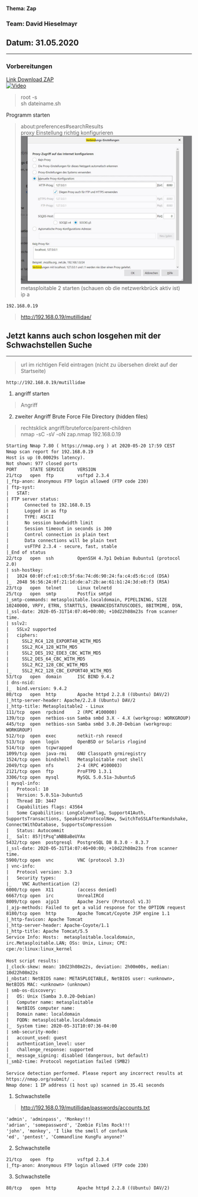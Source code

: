 #### Thema: Zap
### Team: David Hieselmayr
## Datum: 31.05.2020
---

### Vorbereitungen 

[Link Download ZAP](https://www.zaproxy.org/download/)<br>
[![Video](https://avatars1.githubusercontent.com/u/6716868?s=280&v=4)](https://www.youtube.com/watch?v=StTqXEQ2l-Y "Video Zap Tutorial")

> root -s<br>
> sh dateiname.sh<br>

Programm starten 


> about:preferences#searchResults<br>
> proxy Einstellung richtig konfigurieren<br>
![Image](https://github.com/MatthiasRiener/nwtdoc/blob/master/Hieselmayr/Unbenannt.JPG)<br>
> metasploitable 2 starten (schauen ob die netzwerkbrück aktiv ist)<br>
> ip a
```
192.168.0.19
```
> http://192.168.0.19/mutillidae/ 
## Jetzt kanns auch schon losgehen mit der Schwachstellen Suche 
---

> url im richtigen Feld eintragen (nicht zu übersehen direkt auf der Startseite)
```
http://192.168.0.19/mutillidae
```
1. angriff starten
>Angriff <br>
2. zweiter Angriff Brute Force File Directory (hidden files) 
> rechtsklick angriff/bruteforce/parent-children <br>
> nmap -sC -sV -oN zap.nmap 192.168.0.19

```
Starting Nmap 7.80 ( https://nmap.org ) at 2020-05-20 17:59 CEST
Nmap scan report for 192.168.0.19
Host is up (0.00029s latency).
Not shown: 977 closed ports
PORT     STATE SERVICE     VERSION
21/tcp   open  ftp         vsftpd 2.3.4
|_ftp-anon: Anonymous FTP login allowed (FTP code 230)
| ftp-syst: 
|   STAT: 
| FTP server status:
|      Connected to 192.168.0.15
|      Logged in as ftp
|      TYPE: ASCII
|      No session bandwidth limit
|      Session timeout in seconds is 300
|      Control connection is plain text
|      Data connections will be plain text
|      vsFTPd 2.3.4 - secure, fast, stable
|_End of status
22/tcp   open  ssh         OpenSSH 4.7p1 Debian 8ubuntu1 (protocol 2.0)
| ssh-hostkey: 
|   1024 60:0f:cf:e1:c0:5f:6a:74:d6:90:24:fa:c4:d5:6c:cd (DSA)
|_  2048 56:56:24:0f:21:1d:de:a7:2b:ae:61:b1:24:3d:e8:f3 (RSA)
23/tcp   open  telnet      Linux telnetd
25/tcp   open  smtp        Postfix smtpd
|_smtp-commands: metasploitable.localdomain, PIPELINING, SIZE 10240000, VRFY, ETRN, STARTTLS, ENHANCEDSTATUSCODES, 8BITMIME, DSN, 
|_ssl-date: 2020-05-31T14:07:46+00:00; +10d22h08m23s from scanner time.
| sslv2: 
|   SSLv2 supported
|   ciphers: 
|     SSL2_RC4_128_EXPORT40_WITH_MD5
|     SSL2_RC4_128_WITH_MD5
|     SSL2_DES_192_EDE3_CBC_WITH_MD5
|     SSL2_DES_64_CBC_WITH_MD5
|     SSL2_RC2_128_CBC_WITH_MD5
|_    SSL2_RC2_128_CBC_EXPORT40_WITH_MD5
53/tcp   open  domain      ISC BIND 9.4.2
| dns-nsid: 
|_  bind.version: 9.4.2
80/tcp   open  http        Apache httpd 2.2.8 ((Ubuntu) DAV/2)
|_http-server-header: Apache/2.2.8 (Ubuntu) DAV/2
|_http-title: Metasploitable2 - Linux
111/tcp  open  rpcbind     2 (RPC #100000)
139/tcp  open  netbios-ssn Samba smbd 3.X - 4.X (workgroup: WORKGROUP)
445/tcp  open  netbios-ssn Samba smbd 3.0.20-Debian (workgroup: WORKGROUP)
512/tcp  open  exec        netkit-rsh rexecd
513/tcp  open  login       OpenBSD or Solaris rlogind
514/tcp  open  tcpwrapped
1099/tcp open  java-rmi    GNU Classpath grmiregistry
1524/tcp open  bindshell   Metasploitable root shell
2049/tcp open  nfs         2-4 (RPC #100003)
2121/tcp open  ftp         ProFTPD 1.3.1
3306/tcp open  mysql       MySQL 5.0.51a-3ubuntu5
| mysql-info: 
|   Protocol: 10
|   Version: 5.0.51a-3ubuntu5
|   Thread ID: 3447
|   Capabilities flags: 43564
|   Some Capabilities: LongColumnFlag, Support41Auth, SupportsTransactions, Speaks41ProtocolNew, SwitchToSSLAfterHandshake, ConnectWithDatabase, SupportsCompression
|   Status: Autocommit
|_  Salt: 85?|tPsq^aNBBaBeUYAx
5432/tcp open  postgresql  PostgreSQL DB 8.3.0 - 8.3.7
|_ssl-date: 2020-05-31T14:07:46+00:00; +10d22h08m23s from scanner time.
5900/tcp open  vnc         VNC (protocol 3.3)
| vnc-info: 
|   Protocol version: 3.3
|   Security types: 
|_    VNC Authentication (2)
6000/tcp open  X11         (access denied)
6667/tcp open  irc         UnrealIRCd
8009/tcp open  ajp13       Apache Jserv (Protocol v1.3)
|_ajp-methods: Failed to get a valid response for the OPTION request
8180/tcp open  http        Apache Tomcat/Coyote JSP engine 1.1
|_http-favicon: Apache Tomcat
|_http-server-header: Apache-Coyote/1.1
|_http-title: Apache Tomcat/5.5
Service Info: Hosts:  metasploitable.localdomain, irc.Metasploitable.LAN; OSs: Unix, Linux; CPE: cpe:/o:linux:linux_kernel

Host script results:
|_clock-skew: mean: 10d23h08m22s, deviation: 2h00m00s, median: 10d22h08m22s
|_nbstat: NetBIOS name: METASPLOITABLE, NetBIOS user: <unknown>, NetBIOS MAC: <unknown> (unknown)
| smb-os-discovery: 
|   OS: Unix (Samba 3.0.20-Debian)
|   Computer name: metasploitable
|   NetBIOS computer name: 
|   Domain name: localdomain
|   FQDN: metasploitable.localdomain
|_  System time: 2020-05-31T10:07:36-04:00
| smb-security-mode: 
|   account_used: guest
|   authentication_level: user
|   challenge_response: supported
|_  message_signing: disabled (dangerous, but default)
|_smb2-time: Protocol negotiation failed (SMB2)

Service detection performed. Please report any incorrect results at https://nmap.org/submit/ .
Nmap done: 1 IP address (1 host up) scanned in 35.41 seconds

```


1. Schwachstelle 
> http://192.168.0.19/mutillidae/passwords/accounts.txt
```
'admin', 'adminpass', 'Monkey!!!
'adrian', 'somepassword', 'Zombie Films Rock!!!
'john', 'monkey', 'I like the smell of confunk
'ed', 'pentest', 'Commandline KungFu anyone?'
```
2. Schwachstelle 
```
21/tcp   open  ftp         vsftpd 2.3.4
|_ftp-anon: Anonymous FTP login allowed (FTP code 230)
```
3. Schwachstelle 
```
80/tcp   open  http        Apache httpd 2.2.8 ((Ubuntu) DAV/2)
```